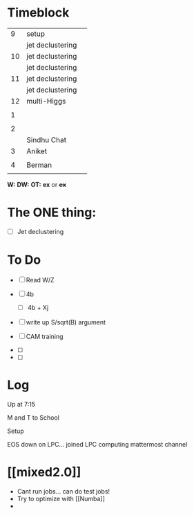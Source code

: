 # Timeblock

|     |                  |     |
| --- | ---------------- | --- |
| 9   | setup            |     |
|     | jet declustering |     |
| 10  | jet declustering |     |
|     | jet declustering |     |
| 11  | jet declustering |     |
|     | jet declustering |     |
| 12  | multi-Higgs      |     |
|     |                  |     |
| 1   |                  |     |
|     |                  |     |
| 2   |                  |     |
|     | Sindhu Chat      |     |
| 3   | Aniket           |     |
|     |                  |     |
| 4   | Berman           |     |
|     |                  |     |

**W:**
**DW:**
**OT:**
**ex** or **~~ex~~**

# The ONE thing: 
- [ ] Jet declustering


# To Do
- [ ] Read W/Z
- [ ] 4b
	 - [ ] 4b + Xj
- [ ] write up S/sqrt(B) argument
- [ ] CAM training

- [ ] 
- [ ] 


# Log

Up at 7:15

M and T to School

Setup

EOS down on LPC... joined LPC computing mattermost channel

# [[mixed2.0]]
- Cant run jobs... can do test jobs!
- Try to optimize with [[Numba]]
- 

